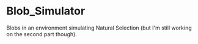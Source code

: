 # Blob_Simulator
Blobs in an environment simulating Natural Selection (but I'm still working on the second part though).
